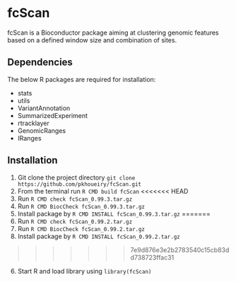 fcScan
======

fcScan is a Bioconductor package aiming at clustering genomic features based on a defined window size and combination of sites.

Dependencies
-----------

The below R packages are required for installation:

+ stats
+ utils
+ VariantAnnotation
+ SummarizedExperiment
+ rtracklayer
+ GenomicRanges
+ IRanges

Installation
------------

1. Git clone the project directory `git clone https://github.com/pkhoueiry/fcScan.git`
2. From the terminal run `R CMD build fcScan`
<<<<<<< HEAD
3. Run `R CMD check fcScan_0.99.3.tar.gz`
4. Run  `R CMD BiocCheck fcScan_0.99.3.tar.gz`
5. Install package by `R CMD INSTALL fcScan_0.99.3.tar.gz`
=======
3. Run `R CMD check fcScan_0.99.2.tar.gz`
4. Run  `R CMD BiocCheck fcScan_0.99.2.tar.gz`
5. Install package by `R CMD INSTALL fcScan_0.99.2.tar.gz`
>>>>>>> 7e9d876e3e2b2783540c15cb83dd738723ffac31
6. Start R and load library using `library(fcScan)`




